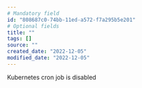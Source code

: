 ```yaml
---
# Mandatory field
id: "808687c0-74bb-11ed-a572-f7a295b5e201"
# Optional fields
title: ""
tags: []
source: ""
created_date: "2022-12-05"
modified_date: "2022-12-05"
---
```

Kubernetes cron job is disabled